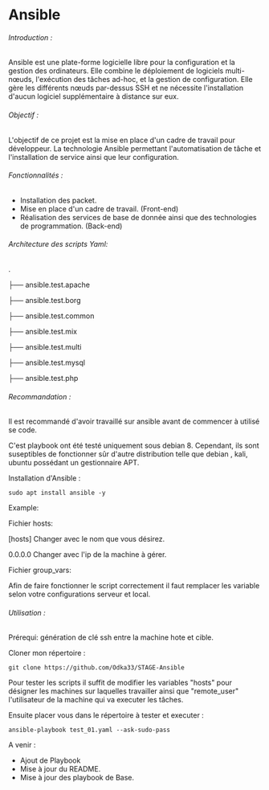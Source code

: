 # Ansible

###### Introduction :

Ansible est une plate-forme logicielle libre pour la configuration et la gestion des ordinateurs. Elle combine le déploiement de logiciels multi-nœuds, l'exécution des tâches ad-hoc, et la gestion de configuration. Elle gère les différents nœuds par-dessus SSH et ne nécessite l'installation d'aucun logiciel supplémentaire à distance sur eux.

###### Objectif :

L'objectif de ce projet est la mise en place d'un cadre de travail pour développeur. La technologie Ansible permettant l'automatisation de tâche et l'installation de service ainsi que leur configuration.

###### Fonctionnalités :

- Installation des packet.
- Mise en place d'un cadre de travail. (Front-end)
- Réalisation des services de base de donnée ainsi que des technologies de programmation. (Back-end)

###### Architecture des scripts Yaml:

.

├── ansible.test.apache

├── ansible.test.borg

├── ansible.test.common

├── ansible.test.mix

├── ansible.test.multi

├── ansible.test.mysql

├── ansible.test.php

###### Recommandation :

Il est recommandé d'avoir travaillé sur ansible avant de commencer à utilisé se code.

C'est playbook ont été testé uniquement sous debian 8. Cependant, ils sont suseptibles de fonctionner sûr d'autre distribution telle que debian , kali, ubuntu possédant un gestionnaire APT.

Installation d'Ansible :

`sudo apt install ansible -y`

Example:

Fichier hosts:

[hosts] Changer avec le nom que vous désirez.

0.0.0.0   Changer avec l'ip de la machine à gérer.

Fichier group_vars:

Afin de faire fonctionner le script correctement il faut remplacer les variable selon votre configurations serveur et local.

###### Utilisation :

Prérequi: génération de clé ssh entre la machine hote et cible.

Cloner mon répertoire :

`git clone https://github.com/Odka33/STAGE-Ansible`

Pour tester les scripts il suffit de modifier les variables "hosts" pour désigner les machines sur laquelles travailler ainsi que "remote_user" l'utilisateur de la machine qui va executer les tâches.

Ensuite placer vous dans le répertoire à tester et executer :

`ansible-playbook test_01.yaml --ask-sudo-pass`


 A venir :

 - Ajout de Playbook
 - Mise à jour du README.
 - Mise à jour des playbook de Base.
